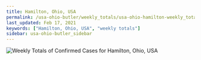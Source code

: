 ```yaml
---
title: Hamilton, Ohio, USA
permalink: /usa-ohio-butler/weekly_totals/usa-ohio-hamilton-weekly_totals.html
last_updated: Feb 17, 2021
keywords: ["Hamilton, Ohio, USA", "weekly totals"]
sidebar: usa-ohio-butler_sidebar
---
```


![Weekly Totals of Confirmed Cases for Hamilton, Ohio, USA](/covid_tracker/images/graphs/usa-ohio-hamilton-weekly_totals_graph.png)
